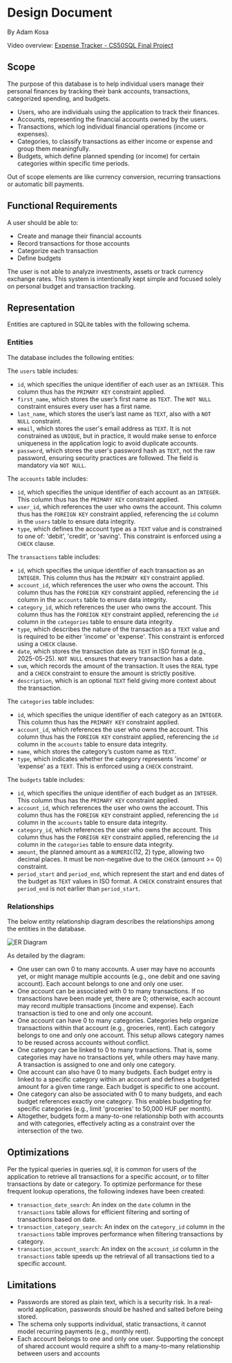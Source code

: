 # Design Document

By Adam Kosa

Video overview: [Expense Tracker - CS50SQL Final Project](https://www.youtube.com/watch?v=-GQT3mw9AyQ)

## Scope

The purpose of this database is to help individual users manage their personal finances by tracking their bank accounts, transactions, categorized spending, and budgets.

* Users, who are individuals using the application to track their finances.
* Accounts, representing the financial accounts owned by the users.
* Transactions, which log individual financial operations (income or expenses).
* Categories, to classify transactions as either income or expense and group them meaningfully.
* Budgets, which define planned spending (or income) for certain categories within specific time periods.

Out of scope elements are like currency conversion, recurring transactions or automatic bill payments.

## Functional Requirements

A user should be able to:
* Create and manage their financial accounts
* Record transactions for those accounts
* Categorize each transaction
* Define budgets

The user is not able to analyze investments, assets or track currency exchange rates.
This system is intentionally kept simple and focused solely on personal budget and transaction tracking.

## Representation

Entities are captured in SQLite tables with the following schema.

### Entities

The database includes the following entities:

The `users` table includes:

* `id`, which specifies the unique identifier of each user as an `INTEGER`. This column thus has the `PRIMARY KEY` constraint applied.
* `first_name`, which stores the user’s first name as `TEXT`. The `NOT NULL` constraint ensures every user has a first name.
* `last_name`, which stores the user’s last name as `TEXT`, also with a `NOT NULL` constraint.
* `email`, which stores the user's email address as `TEXT`. It is not constrained as `UNIQUE`, but in practice, it would make sense to enforce uniqueness in the application logic to avoid duplicate accounts.
* `password`, which stores the user's password hash as `TEXT`, not the raw password, ensuring security practices are followed. The field is mandatory via `NOT NULL`.

The `accounts` table includes:
* `id`, which specifies the unique identifier of each account as an `INTEGER`. This column thus has the `PRIMARY KEY` constraint applied.
* `user_id`, which references the user who owns the account. This column thus has the `FOREIGN KEY` constraint applied, referencing the `id` column in the `users` table to ensure data integrity.
* `type`, which defines the account type as a `TEXT` value and is constrained to one of: 'debit', 'credit', or 'saving'. This constraint is enforced using a `CHECK` clause.

The `transactions` table includes:
* `id`, which specifies the unique identifier of each transaction as an `INTEGER`. This column thus has the `PRIMARY KEY` constraint applied.
* `account_id`, which references the user who owns the account. This column thus has the `FOREIGN KEY` constraint applied, referencing the `id` column in the `accounts` table to ensure data integrity.
* `category_id`, which references the user who owns the account. This column thus has the `FOREIGN KEY` constraint applied, referencing the `id` column in the `categories` table to ensure data integrity.
* `type`, which describes the nature of the transaction as a `TEXT` value and is required to be either 'income' or 'expense'. This constraint is enforced using a `CHECK` clause.
* `date`, which stores the transaction date as `TEXT` in ISO format (e.g., 2025-05-25). `NOT NULL` ensures that every transaction has a date.
* `sum`, which records the amount of the transaction. It uses the `REAL` type and a `CHECK` constraint to ensure the amount is strictly positive.
* `description`, which is an optional `TEXT` field giving more context about the transaction.

The `categories` table includes:
* `id`, which specifies the unique identifier of each category as an `INTEGER`. This column thus has the `PRIMARY KEY` constraint applied.
* `account_id`, which references the user who owns the account. This column thus has the `FOREIGN KEY` constraint applied, referencing the `id` column in the `accounts` table to ensure data integrity.
* `name`, which stores the category’s custom name as `TEXT`.
* `type`, which indicates whether the category represents 'income' or 'expense' as a `TEXT`. This is enforced using a `CHECK` constraint.

The `budgets` table includes:
* `id`, which specifies the unique identifier of each budget as an `INTEGER`. This column thus has the `PRIMARY KEY` constraint applied.
* `account_id`, which references the user who owns the account. This column thus has the `FOREIGN KEY` constraint applied, referencing the `id` column in the `accounts` table to ensure data integrity.
* `category_id`, which references the user who owns the account. This column thus has the `FOREIGN KEY` constraint applied, referencing the `id` column in the `categories` table to ensure data integrity.
* `amount`, the planned amount as a `NUMERIC`(12, 2) type, allowing two decimal places. It must be non-negative due to the `CHECK` (amount >= 0) constraint.
* `period_start` and `period_end`, which represent the start and end dates of the budget as `TEXT` values in ISO format. A `CHECK` constraint ensures that `period_end` is not earlier than `period_start`.

### Relationships

The below entity relationship diagram describes the relationships among the entities in the database.

![ER Diagram](diagram.png)

As detailed by the diagram:

* One user can own 0 to many accounts. A user may have no accounts yet, or might manage multiple accounts (e.g., one debit and one saving account). Each account belongs to one and only one user.
* One account can be associated with 0 to many transactions. If no transactions have been made yet, there are 0; otherwise, each account may record multiple transactions (income and expense). Each transaction is tied to one and only one account.
* One account can have 0 to many categories. Categories help organize transactions within that account (e.g., groceries, rent). Each category belongs to one and only one account. This setup allows category names to be reused across accounts without conflict.
* One category can be linked to 0 to many transactions. That is, some categories may have no transactions yet, while others may have many. A transaction is assigned to one and only one category.
* One account can also have 0 to many budgets. Each budget entry is linked to a specific category within an account and defines a budgeted amount for a given time range. Each budget is specific to one account.
* One category can also be associated with 0 to many budgets, and each budget references exactly one category. This enables budgeting for specific categories (e.g., limit 'groceries' to 50,000 HUF per month).
* Altogether, budgets form a many-to-one relationship both with accounts and with categories, effectively acting as a constraint over the intersection of the two.

## Optimizations

Per the typical queries in queries.sql, it is common for users of the application to retrieve all transactions for a specific account, or to filter transactions by date or category. To optimize performance for these frequent lookup operations, the following indexes have been created:
* `transaction_date_search`: An index on the `date` column in the `transactions` table allows for efficient filtering and sorting of transactions based on date.
* `transaction_category_search`: An index on the `category_id` column in the `transactions` table improves performance when filtering transactions by category.
* `transaction_account_search`: An index on the `account_id` column in the `transactions` table speeds up the retrieval of all transactions tied to a specific account.

## Limitations

* Passwords are stored as plain text, which is a security risk. In a real-world application, passwords should be hashed and salted before being stored.
* The schema only supports individual, static transactions, it cannot model recurring payments (e.g., monthly rent).
* Each account belongs to one and only one user. Supporting the concept of shared account would require a shift to a many-to-many relationship between users and accounts
